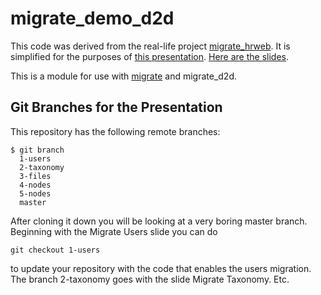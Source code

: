 migrate_demo_d2d
================

This code was derived from the real-life project [migrate_hrweb](https://github.com/ucb-ist-drupal/migrate_hrweb). It is simplified for the purposes of [this presentation](http://2013.badcamp.net/sessions/migrate-v2-mojo-and-practical-examples). [Here are the slides](https://www.dropbox.com/s/ml9r92rn1pn2fdz/Migrate%20Mojo.pptx).

This is a module for use with [migrate](https://drupal.org/project/migrate) and migrate_d2d.

Git Branches for the Presentation
---------------------------------
This repository has the following remote branches:

    $ git branch
      1-users
      2-taxonomy
      3-files
      4-nodes
      5-nodes
      master

After cloning it down you will be looking at a very boring master
branch.  Beginning with the Migrate Users slide you can do

    git checkout 1-users

to update your repository with the code that enables the users
migration.  The branch 2-taxonomy goes with the slide Migrate
Taxonomy. Etc.


